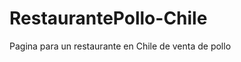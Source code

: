RestaurantePollo-Chile
======================

Pagina para un restaurante en Chile de venta de pollo
